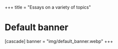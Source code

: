 +++
title = "Essays on a variety of topics"
# Default banner
[cascade]
  banner = "img/default_banner.webp"
+++